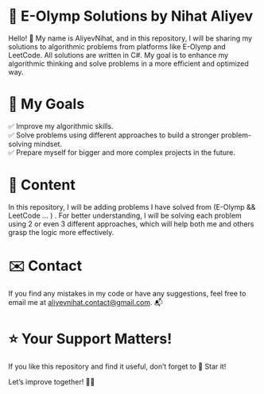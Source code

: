 # 🚀 E-Olymp Solutions by Nihat Aliyev
Hello! 👋 My name is AliyevNihat, and in this repository, I will be sharing my solutions to algorithmic problems from platforms like E-Olymp and LeetCode. All solutions are written in C#. My goal is to enhance my algorithmic thinking and solve problems in a more efficient and optimized way.

# 📌 My Goals

✅ Improve my algorithmic skills.<br>
✅ Solve problems using different approaches to build a stronger problem-solving mindset.<br>
✅ Prepare myself for bigger and more complex projects in the future.

# 📁 Content

In this repository, I will be adding problems I have solved from (E-Olymp && LeetCode ... ) . For better understanding, I will be solving each problem using 2 or even 3 different approaches, which will help both me and others grasp the logic more effectively.

# ✉️ Contact

If you find any mistakes in my code or have any suggestions, feel free to email me at aliyevnihat.contact@gmail.com. 📬

# ⭐ Your Support Matters!

If you like this repository and find it useful, don’t forget to 🌟 Star it!

Let’s improve together! 💪🔥
